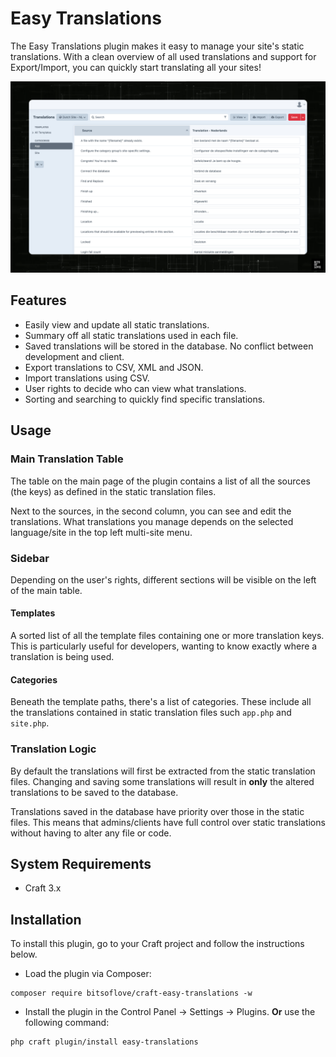 # Easy Translations

The Easy Translations plugin makes it easy to manage your site's static translations. With a clean overview of all used translations and support for Export/Import, you can quickly start translating all your sites! 

![repo-img](./resources/img/info-1.jpeg)

## Features
- Easily view and update all static translations.
- Summary off all static translations used in each file.
- Saved translations will be stored in the database. No conflict between development and client.
- Export translations to CSV, XML and JSON.
- Import translations using CSV.
- User rights to decide who can view what translations.
- Sorting and searching to quickly find specific translations.


## Usage

### Main Translation Table
The table on the main page of the plugin contains a list of all the sources (the keys) as defined in the static translation files.

Next to the sources, in the second column, you can see and edit the translations. What translations you manage depends on the selected language/site in the top left multi-site menu.

### Sidebar
Depending on the user's rights, different sections will be visible on the left of the main table.

#### Templates

A sorted list of all the template files containing one or more translation keys. This is particularly useful for developers, wanting to know exactly where a translation is being used.

#### Categories

Beneath the template paths, there's a list of categories. These include all the translations contained in static translation files such `app.php` and `site.php`.

### Translation Logic
By default the translations will first be extracted from the static translation files. Changing and saving some translations will result in **only** the altered translations to be saved to the database.

Translations saved in the database have priority over those in the static files. This means that admins/clients have full control over static translations without having to alter any file or code. 

## System Requirements

- Craft 3.x

## Installation

To install this plugin, go to your Craft project and follow the instructions below.

- Load the plugin via Composer:
```shell
composer require bitsoflove/craft-easy-translations -w
```
- Install the plugin in the Control Panel -> Settings -> Plugins. **Or** use the following command:
```shell
php craft plugin/install easy-translations
```

